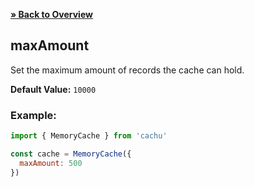 [**» Back to Overview**](https://github.com/azurydev/cachu#configuration)

## maxAmount

Set the maximum amount of records the cache can hold.

**Default Value:** `10000`

### Example:

```js
import { MemoryCache } from 'cachu'

const cache = MemoryCache({
  maxAmount: 500
})
```
